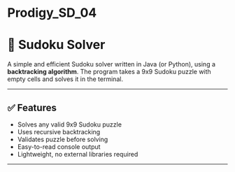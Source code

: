 # Prodigy_SD_04
# 🧩 Sudoku Solver

A simple and efficient Sudoku solver written in Java (or Python), using a **backtracking algorithm**. The program takes a 9x9 Sudoku puzzle with empty cells and solves it in the terminal.

---

## ✅ Features

- Solves any valid 9x9 Sudoku puzzle
- Uses recursive backtracking
- Validates puzzle before solving
- Easy-to-read console output
- Lightweight, no external libraries required

---


